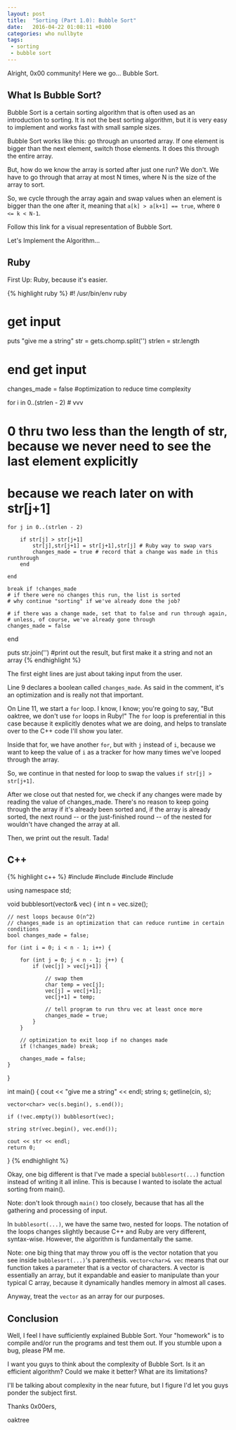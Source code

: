 ```yaml
---
layout: post
title:  "Sorting (Part 1.0): Bubble Sort"
date:   2016-04-22 01:08:11 +0100
categories: who nullbyte
tags:
 - sorting
 - bubble sort
---
```


Alright, 0x00 community! Here we go... Bubble Sort.

## What Is Bubble Sort?

Bubble Sort is a certain sorting algorithm that is often used as an introduction to sorting. It is not the best sorting algorithm, but it is very easy to implement and works fast with small sample sizes.

Bubble Sort works like this: go through an unsorted array. If one element is bigger than the next element, switch those elements. It does this through the entire array.

But, how do we know the array is sorted after just one run? We don't. We have to go through that array at most N times, where N is the size of the array to sort.

So, we cycle through the array again and swap values when an element is bigger than the one after it, meaning that `a[k] > a[k+1] == true`, where `0 <= k < N-1`.

Follow this link for a visual representation of Bubble Sort.

Let's Implement the Algorithm...

## Ruby

First Up: Ruby, because it's easier.

{% highlight ruby %}
#! /usr/bin/env ruby
 
# get input
puts "give me a string"
str = gets.chomp.split('')
strlen = str.length
# end get input
 
changes_made = false #optimization to reduce time complexity
 
for i in 0..(strlen - 2) # vvv
# 0 thru two less than the length of str, because we never need to see the last element explicitly
# because we reach later on with str[j+1]
 
    for j in 0..(strlen - 2)
 
        if str[j] > str[j+1]
            str[j],str[j+1] = str[j+1],str[j] # Ruby way to swap vars
            changes_made = true # record that a change was made in this runthrough
        end
 
    end
 
    break if !changes_made
    # if there were no changes this run, the list is sorted
    # why continue "sorting" if we've already done the job?
 
    # if there was a change made, set that to false and run through again,
    # unless, of course, we've already gone through
    changes_made = false
end
 
puts str.join('') #print out the result, but first make it a string and not an array
{% endhighlight %}

The first eight lines are just about taking input from the user.

Line 9 declares a boolean called `changes_made`. As said in the comment, it's an optimization and is really not that important.

On Line 11, we start a `for` loop. I know, I know; you're going to say, "But oaktree, we don't use `for` loops in Ruby!" The `for` loop is preferential in this case because it explicitly denotes what we are doing, and helps to translate over to the C++ code I'll show you later.

Inside that for, we have another `for`, but with `j` instead of `i`, because we want to keep the value of `i` as a tracker for how many times we've looped through the array.

So, we continue in that nested for loop to swap the values `if str[j] > str[j+1]`.

After we close out that nested for, we check if any changes were made by reading the value of changes_made. There's no reason to keep going through the array if it's already been sorted and, if the array is already sorted, the next round -- or the just-finished round -- of the nested for wouldn't have changed the array at all.

Then, we print out the result. Tada!

## C++

{% highlight c++ %}
#include <iostream>
#include <string>
#include <vector>
#include <cstdlib>
 
using namespace std;
 
void bubblesort(vector<char>& vec) {
    int n = vec.size();
 
    // nest loops because O(n^2)
    // changes_made is an optimization that can reduce runtime in certain conditions
    bool changes_made = false;
 
    for (int i = 0; i < n - 1; i++) {
 
        for (int j = 0; j < n - 1; j++) {
            if (vec[j] > vec[j+1]) {
 
                // swap them
                char temp = vec[j];
                vec[j] = vec[j+1];
                vec[j+1] = temp;
 
                // tell program to run thru vec at least once more
                changes_made = true;
            }
        }
 
        // optimization to exit loop if no changes made
        if (!changes_made) break;
 
        changes_made = false;
    }
}
 
int main() {
    cout << "give me a string" << endl;
    string s; getline(cin, s);
 
    vector<char> vec(s.begin(), s.end());
 
    if (!vec.empty()) bubblesort(vec);
 
    string str(vec.begin(), vec.end());
 
    cout << str << endl;
    return 0;
}
{% endhighlight %}

Okay, one big different is that I've made a special `bubblesort(...)` function instead of writing it all inline. This is because I wanted to isolate the actual sorting from main().

Note: don't look through `main()` too closely, because that has all the gathering and processing of input.

In `bubblesort(...)`, we have the same two, nested for loops. The notation of the loops changes slightly because C++ and Ruby are very different, syntax-wise. However, the algorithm is fundamentally the same.

Note: one big thing that may throw you off is the vector notation that you see inside `bubblesort(...)`'s parenthesis. `vector<char>& vec` means that our function takes a parameter that is a vector of characters. A vector is essentially an array, but it expandable and easier to manipulate than your typical C array, because it dynamically handles memory in almost all cases.

Anyway, treat the `vector` as an array for our purposes.

## Conclusion
Well, I feel I have sufficiently explained Bubble Sort. Your "homework" is to compile and/or run the programs and test them out. If you stumble upon a bug, please PM me.

I want you guys to think about the complexity of Bubble Sort. Is it an efficient algorithm? Could we make it better? What are its limitations?

I'll be talking about complexity in the near future, but I figure I'd let you guys ponder the subject first.

Thanks 0x00ers,

oaktree
